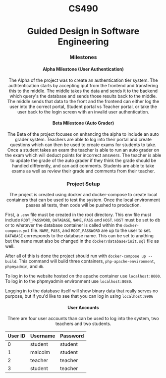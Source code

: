 <h1 align="center">CS490</h1>
<h1 align="center">Guided Design in Software Engineering</h1>

<h3 align="center">Milestones</h3>

<h4 align="center">Alpha Milestone (User Authentication)</h4>

<p align="center">The Alpha of the project was to create an authentication tier system. The authtentication starts by accepting iput from the frontend and transfering this to the middle. The middle takes the data and sends it to the backend which query's the database and sends those results back to the middle. The middle sends that data to the front and the frontend can either log the user into the correct portal, Student portal vs Teacher portal, or take the user back to the login screen with an invalid user authentication.</p>

<h4 align="center">Beta Milestone (Auto Grader)</h4>

<p align="center">The Beta of the project focuses on enhancing the alpha to include an auto grader system. Teachers are able to log into their portal and create questions which can then be used to create exams for students to take. Once a student takes an exam the teacher is able to run an auto grader on the exam which will deduct points for incorrect answers. The teacher is able to update the grade of the auto grader if they think the grade should be handled differently, and can add comments. Students are able to take exams as well as review their grade and comments from their teacher.</p>

<h3 align="center">Project Setup</h3>

<p align="center">
The project is created using docker and docker-compose to create local containers that can be used to test the system. Once the local environment passes all tests, then code will be pushed to production.

First, a `.env` file must be created in the root directory. This env file must include `ROOT_PASSWORD`, `DATABASE`, `NAME`, `PASS` and `HOST`. `HOST` must be set to db or to whatever the database container is called within the `docker-compose.yml` file. `NAME`, `PASS`, and `ROOT_PASSWORD` are up to the user to set. `DATABASE` corresponds to the database name. This can be set to anything but the name must also be changed in the `docker/database/init.sql` file as well.

After all of this is done the project should run with `docker-compose up --build`. This command will build three containers, `php-apache-environment`, `phpmyadmin`, and `db`. 

To log in to the website hosted on the apache container use `localhost:8000`.
To log in to the phpmyadmin environment use `localhost:8080`.

Logging in to the database itself will show binary data that really serves no purpose, but if you'd like to see that you can log in using `localhost:9906`
</p>

<h4 align="center">User Accounts</h4>
<p align="center">
There are four user accounts than can be used to log into the system, two teachers and two students.

| User ID | Username | Password |
| ------- | -------- | -------- |
|    0    | student  | student  |
|    1    | malcolm  | student  |
|    2    | teacher  | teacher  |
|    3    | student  | teacher  |

</p>